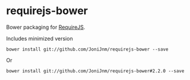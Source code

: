 # requirejs-bower

Bower packaging for [RequireJS](https://github.com/requirejs/requirejs).

Includes minimized version

```shell
bower install git://github.com/JoniJnm/requirejs-bower --save
```

Or

```shell
bower install git://github.com/JoniJnm/requirejs-bower#2.2.0 --save
```
